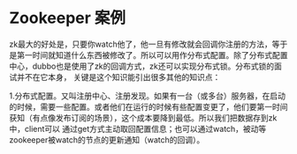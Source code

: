 # Zookeeper 案例

zk最大的好处是，只要你watch他了，他一旦有修改就会回调你注册的方法，等于是第一时间就知道什么东西被修改了。所以可以用作分布式配置。除了分布式配置中心，dubbo也是使用了zk的回调方式，zk还可以实现分布式锁。分布式锁的面试并不在它本身，
关键是这个知识能引出很多其他的知识点：  

1.分布式配置。又叫注册中心、注册发现。如果有一台（或多台）服务器，在启动的时候，需要一些配置。或者他们在运行的时候有些配置变更了，他们要第一时间获知（有点像发布订阅的场景），这个成本要降到最低。所以我们把数据存到zk中，client可以
通过get方式主动取回配置信息；也可以通过watch，被动等zookeeper被watch的节点的更新通知（watch的回调）。